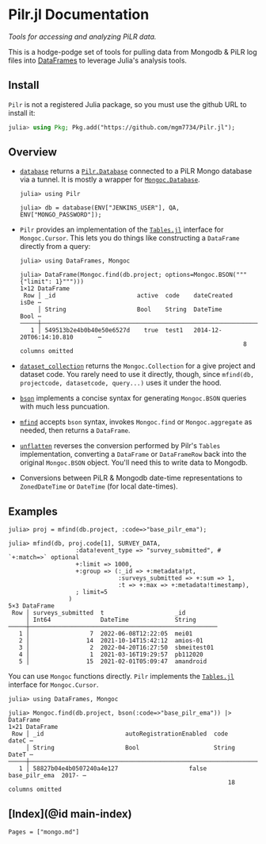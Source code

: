 # Pilr.jl Documentation

*Tools for accessing and analyzing PiLR data.*

This is a hodge-podge set of tools for pulling data from Mongodb & PiLR log files into [DataFrames](https://dataframes.juliadata.org/stable/) to leverage Julia's analysis tools.

## Install

`Pilr` is not a registered Julia package, so you must use the github URL to install it:

```julia
julia> using Pkg; Pkg.add("https://github.com/mgm7734/Pilr.jl");
```

## Overview

* [`database`](@ref) returns a [`Pilr.Database`](@ref) connected to a PiLR Mongo database via a tunnel. 
  It is mostly a wrapper for [`Mongoc.Database`](https://felipenoris.github.io/Mongoc.jl/stable/api/#Database).
  ```jldoctest test
  julia> using Pilr

  julia> db = database(ENV["JENKINS_USER"], QA, ENV["MONGO_PASSWORD"]);
  ```

* `Pilr` provides an implementation of the [`Tables.jl`](https://tables.juliadata.org/stable/) interface for `Mongoc.Cursor`.
  This lets you do things like constructing a `DataFrame` directly from a query:
  ```jldoctest test
  julia> using DataFrames, Mongoc

  julia> DataFrame(Mongoc.find(db.project; options=Mongoc.BSON("""{"limit": 1}""")))
  1×12 DataFrame
   Row │ _id                       active  code    dateCreated              isDe ⋯
       │ String                    Bool    String  DateTime                 Bool ⋯
  ─────┼──────────────────────────────────────────────────────────────────────────
     1 │ 549513b2e4b0b40e50e6527d    true  test1   2014-12-20T06:14:10.810       ⋯
                                                                 8 columns omitted
  ```

* [`dataset_collection`](@ref) returns the `Mongoc.Collection` for a give project and dataset code. You rarely
  need to use it directly, though, since `mfind(db, projectcode, datasetcode, query...)` uses it under the hood.

* [`bson`](@ref) implements a concise syntax for generating `Mongoc.BSON` queries with much less puncuation.

* [`mfind`](@ref) accepts `bson` syntax, invokes `Mongoc.find` or `Mongoc.aggregate` as needed,  then returns a `DataFrame`.

* [`unflatten`](@ref) reverses the conversion performed by Pilr's `Tables` implementation, converting a `DataFrame` or `DataFrameRow` 
  back into the original `Mongoc.BSON` object. You'll need this to write data to Mongodb.

* Conversions between PiLR & Mongodb date-time representations to `ZonedDateTime` or `DateTime` (for local date-times).

## Examples

```jldoctest test
julia> proj = mfind(db.project, :code=>"base_pilr_ema");

julia> mfind(db, proj.code[1], SURVEY_DATA,
                   :data!event_type => "survey_submitted", # `+:match=>` optional
                   +:limit => 1000,
                   +:group => (:_id => +:metadata!pt,
                               :surveys_submitted => +:sum => 1,
                               :t => +:max => +:metadata!timestamp),
                   ; limit=5
                 )
5×3 DataFrame
 Row │ surveys_submitted  t                    _id         
     │ Int64              DateTime             String      
─────┼─────────────────────────────────────────────────────
   1 │                 7  2022-06-08T12:22:05  mei01
   2 │                14  2021-10-14T15:42:12  amios-01
   3 │                 2  2022-04-20T16:27:50  sbmeitest01
   4 │                 1  2021-03-16T19:29:57  pb112020
   5 │                15  2021-02-01T05:09:47  amandroid
```

You can use `Mongoc` functions directly. 
`Pilr` implements the [`Tables.jl`](https://tables.juliadata.org/stable/) interface for `Mongoc.Cursor`.

```jldoctest test
julia> using DataFrames, Mongoc

julia> Mongoc.find(db.project, bson(:code=>"base_pilr_ema")) |> DataFrame
1×21 DataFrame
 Row │ _id                       autoRegistrationEnabled  code           dateC ⋯
     │ String                    Bool                     String         DateT ⋯
─────┼──────────────────────────────────────────────────────────────────────────
   1 │ 58827b04e4b0507240a4e127                    false  base_pilr_ema  2017- ⋯
                                                              18 columns omitted
```

## [Index](@id main-index)

```@index
Pages = ["mongo.md"]
```
